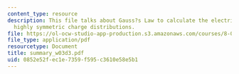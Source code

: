 ```yaml
---
content_type: resource
description: This file talks about Gauss?s Law to calculate the electric field from
  highly symmetric charge distributions.
file: https://ol-ocw-studio-app-production.s3.amazonaws.com/courses/8-02-physics-ii-electricity-and-magnetism-spring-2007/0852e52fec1e7359f595c3610e58e5b1_summary_w03d3.pdf
file_type: application/pdf
resourcetype: Document
title: summary_w03d3.pdf
uid: 0852e52f-ec1e-7359-f595-c3610e58e5b1
---
```

